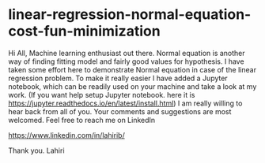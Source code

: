 # linear-regression-normal-equation-cost-fun-minimization

Hi All, Machine learning enthusiast out there. Normal equation is another way of finding fitting model and fairly good values for hypothesis. I have taken some effort here to demonstrate Normal equation in case of the linear regression problem. To make it really easier I have added a Jupyter notebook, which can be readily used on your machine and take a look at my work. (If you want help setup Jupyter notebook. here it is https://jupyter.readthedocs.io/en/latest/install.html) I am really willing to hear back from all of you. Your comments and suggestions are most welcomed. Feel free to reach me on LinkedIn

https://www.linkedin.com/in/lahirib/


Thank you.
Lahiri


